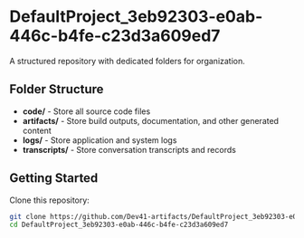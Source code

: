# DefaultProject_3eb92303-e0ab-446c-b4fe-c23d3a609ed7
A structured repository with dedicated folders for organization.

## Folder Structure

- **code/** - Store all source code files
- **artifacts/** - Store build outputs, documentation, and other generated content
- **logs/** - Store application and system logs
- **transcripts/** - Store conversation transcripts and records

## Getting Started

Clone this repository:
```bash
git clone https://github.com/Dev41-artifacts/DefaultProject_3eb92303-e0ab-446c-b4fe-c23d3a609ed7
cd DefaultProject_3eb92303-e0ab-446c-b4fe-c23d3a609ed7
```
